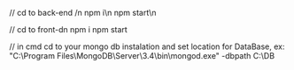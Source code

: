 // cd to back-end /n
npm i\n
npm start\n

// cd to front-dn
npm i
npm start

// in cmd cd to your mongo db instalation and set location for DataBase, ex:
"C:\Program Files\MongoDB\Server\3.4\bin\mongod.exe" -dbpath C:\DB



